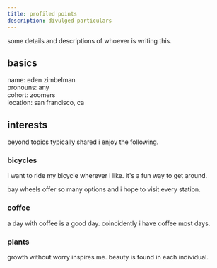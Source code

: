 ```yaml
---
title: profiled points
description: divulged particulars
---
```


some details and descriptions of whoever is writing this.

## basics

name: eden zimbelman<br>
pronouns: any<br>
cohort: zoomers<br>
location: san francisco, ca

## interests

beyond topics typically shared i enjoy the following.

### bicycles

i want to ride my bicycle wherever i like. it's a fun way to get around.

bay wheels offer so many options and i hope to visit every station.

### coffee

a day with coffee is a good day. coincidently i have coffee most days.

### plants

growth without worry inspires me. beauty is found in each individual.
